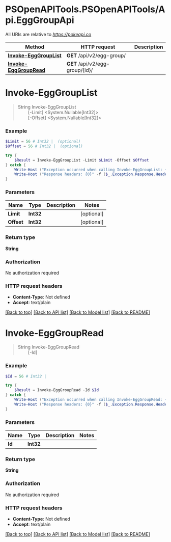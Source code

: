 # PSOpenAPITools.PSOpenAPITools/Api.EggGroupApi

All URIs are relative to *https://pokeapi.co*

Method | HTTP request | Description
------------- | ------------- | -------------
[**Invoke-EggGroupList**](EggGroupApi.md#Invoke-EggGroupList) | **GET** /api/v2/egg-group/ | 
[**Invoke-EggGroupRead**](EggGroupApi.md#Invoke-EggGroupRead) | **GET** /api/v2/egg-group/{id}/ | 


<a name="Invoke-EggGroupList"></a>
# **Invoke-EggGroupList**
> String Invoke-EggGroupList<br>
> &nbsp;&nbsp;&nbsp;&nbsp;&nbsp;&nbsp;&nbsp;&nbsp;[-Limit] <System.Nullable[Int32]><br>
> &nbsp;&nbsp;&nbsp;&nbsp;&nbsp;&nbsp;&nbsp;&nbsp;[-Offset] <System.Nullable[Int32]><br>



### Example
```powershell
$Limit = 56 # Int32 |  (optional)
$Offset = 56 # Int32 |  (optional)

try {
    $Result = Invoke-EggGroupList -Limit $Limit -Offset $Offset
} catch {
    Write-Host ("Exception occurred when calling Invoke-EggGroupList: {0}" -f ($_.ErrorDetails | ConvertFrom-Json))
    Write-Host ("Response headers: {0}" -f ($_.Exception.Response.Headers | ConvertTo-Json))
}
```

### Parameters

Name | Type | Description  | Notes
------------- | ------------- | ------------- | -------------
 **Limit** | **Int32**|  | [optional] 
 **Offset** | **Int32**|  | [optional] 

### Return type

**String**

### Authorization

No authorization required

### HTTP request headers

 - **Content-Type**: Not defined
 - **Accept**: text/plain

[[Back to top]](#) [[Back to API list]](../README.md#documentation-for-api-endpoints) [[Back to Model list]](../README.md#documentation-for-models) [[Back to README]](../README.md)

<a name="Invoke-EggGroupRead"></a>
# **Invoke-EggGroupRead**
> String Invoke-EggGroupRead<br>
> &nbsp;&nbsp;&nbsp;&nbsp;&nbsp;&nbsp;&nbsp;&nbsp;[-Id] <Int32><br>



### Example
```powershell
$Id = 56 # Int32 | 

try {
    $Result = Invoke-EggGroupRead -Id $Id
} catch {
    Write-Host ("Exception occurred when calling Invoke-EggGroupRead: {0}" -f ($_.ErrorDetails | ConvertFrom-Json))
    Write-Host ("Response headers: {0}" -f ($_.Exception.Response.Headers | ConvertTo-Json))
}
```

### Parameters

Name | Type | Description  | Notes
------------- | ------------- | ------------- | -------------
 **Id** | **Int32**|  | 

### Return type

**String**

### Authorization

No authorization required

### HTTP request headers

 - **Content-Type**: Not defined
 - **Accept**: text/plain

[[Back to top]](#) [[Back to API list]](../README.md#documentation-for-api-endpoints) [[Back to Model list]](../README.md#documentation-for-models) [[Back to README]](../README.md)


